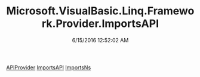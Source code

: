 ﻿---
title: Microsoft.VisualBasic.Linq.Framework.Provider.ImportsAPI
date: 6/15/2016 12:52:02 AM
---

[APIProvider](T-Microsoft.VisualBasic.Linq.Framework.Provider.ImportsAPI.APIProvider.html)
[ImportsAPI](T-Microsoft.VisualBasic.Linq.Framework.Provider.ImportsAPI.ImportsAPI.html)
[ImportsNs](T-Microsoft.VisualBasic.Linq.Framework.Provider.ImportsAPI.ImportsNs.html)
